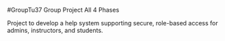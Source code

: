#GroupTu37
Group Project All 4 Phases 

Project to develop a help system supporting secure, role-based access for admins, instructors, and students.
